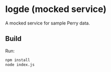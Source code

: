 # logde (mocked service)

A mocked service for sample Perry data.

## Build

Run:
```sh
npm install
node index.js
```
